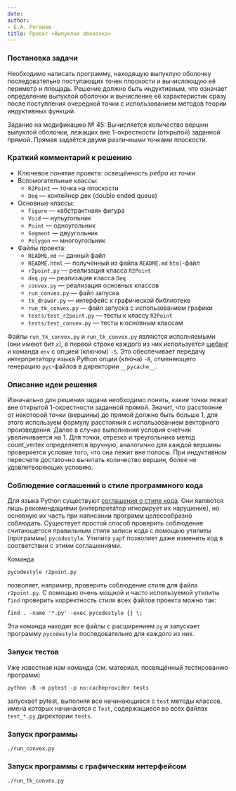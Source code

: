 ```yaml
---
date: 
author:
- Е.А. Роганов
title: Проект «Выпуклая оболочка»
---
```


### Постановка задачи

Необходимо написать программу, находящую выпуклую оболочку последовательно
поступающих точек плоскости и вычисляющую её периметр и площадь. Решение
должно быть индуктивным, что означает определение выпуклой оболочки и
вычисление её характеристик сразу после поступления очередной точки с
использованием методов теории индуктивных функций.

Задание на модификацию № 45:
Вычисляется количество вершин выпуклой оболочки, лежащих вне 1-окрестности
(открытой) заданной прямой. Прямая задаётся двумя различными
точками плоскости.

### Краткий комментарий к решению

- Ключевое понятие проекта: *освещённость ребра из точки* 
- Вспомогательные классы:
    - `R2Point` — точка на плоскости
    - `Deq` — контейнер дек (double ended queue)
- Основные классы:
    - `Figure` — «абстрактная» фигура
    - `Void` — нульугольник
    - `Point` — одноугольник
    - `Segment` — двуугольник
    - `Polygon` — многоугольник
- Файлы проекта:
    - `README.md` — данный файл
    - `README.html` — полученный из файла `README.md` `html`-файл
    - `r2point.py` — реализация класса `R2Point`
    - `deq.py` —  реализация класса `Deq`
    - `convex.py` — реализация основных классов
    - `run_convex.py` — файл запуска
    - `tk_drawer.py` — интерфейс к графической библиотеке
    - `run_tk_convex.py` — файл запуска с использованием графики
    - `tests/test_r2point.py` — тесты к классу `R2Point`
    - `tests/test_convex.py` — тесты к основным классам

Файлы `run_tk_convex.py` и `run_tk_convex.py` являются исполняемыми (они имеют
бит `x`), в первой строке каждого из них используется [шебанг](https://ru.wikipedia.org/wiki/%D0%A8%D0%B5%D0%B1%D0%B0%D0%BD%D0%B3_(Unix)) и команда `env` с
опцией (ключом) `-S`. Это обеспечивает передачу интерпретатору языка Python
опции (ключа) `-B`, отменяющего генерацию `pyc`-файлов в директории
`__pycache__`.

### Описание идеи решения

Изначально для решения задачи необходимо понять, какие точки лежат вне
открытой 1-окрестности заданной прямой. Значит, что расстояние от некоторой
точки (вершины) до прямой должно быть больше 1, для этого используем формулу
расстояния с использованием векторного произведения. Далее в случае
выполнения условия счетчик увеличивается на 1. Для точки, отрезка и
треугольника метод count_vertex определяется вручную, аналогично для
каждой вершины проверяется условие того, что она лежит вне полосы.
При индуктивном пересчете достаточно вычитать количество вершин, более
не удовлетворяющих условию.
### Соблюдение соглашений о стиле программного кода

Для языка Python существуют [соглашения о стиле
кода](https://www.python.org/dev/peps/pep-0008/). Они являются лишь
рекомендациями (интерпретатор игнорирует их нарушение), но основную их
часть при написании программ целесообразно соблюдать. Существует простой
способ проверить соблюдение считающегося правильным
стиля записи кода с помощью утилиты (программы) `pycodestyle`. Утилита
`yapf` позволяет даже изменить код в соответствии с этими соглашениями.

Команда 

    pycodestyle r2point.py

позволяет, например, проверить соблюдение стиля для файла `r2point.py`.
С помощью очень мощной и часто используемой утилиты `find` проверить
корректность стиля всех файлов проекта можно так:

    find . -name '*.py' -exec pycodestyle {} \;

Эта команда находит все файлы с расширением `py` и запускает программу
`pycodestyle` последовательно для каждого из них.

### Запуск тестов

Уже известная нам команда (см. материал, посвящённый тестированию программ)

    python -B -m pytest -p no:cacheprovider tests

запускает pytest, выполняя все начинающиеся с `test` методы классов,
имена которых начинаются с `Test`, содержащиеся во всех файлах `test_*.py`
директории `tests`.

### Запуск программы

`./run_convex.py`

### Запуск программы с графическим интерфейсом

`./run_tk_convex.py`
